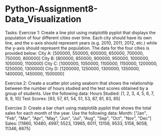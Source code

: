 # Python-Assignment8-Data_Visualization
Tasks:
Exercise 1: 
Create a line plot using matplotlib pyplot that displays the population of four different cities over time. Each city should have its own line, and the x-axis should represent years (e.g. 2010, 2011, 2012, etc.) while the y-axis should represent the population.
The data for the four cities is provided below:
City A: [500000, 550000, 600000, 650000, 700000, 750000, 800000]
City B: [800000, 850000, 900000, 950000, 1000000, 1050000, 1100000]
City C: [1000000, 1050000, 1100000, 1150000, 1200000, 1250000, 1300000]
City D: [1200000, 1250000, 1300000, 1350000, 1400000, 1450000, 1500000]

Exercise 2: 
Create a scatter plot using seaborn that shows the relationship between the number of hours studied and the test scores obtained by a group of students. Use the following data:
Hours Studied: [1, 2, 3, 4, 5, 6, 7, 8, 9, 10]
Test Scores: [93, 57, 61, 54, 51, 53, 87, 81, 83, 85]

Exercise 3: 
Create a bar chart using matplotlib pyplot that shows the total sales for each month of the year. Use the following data:
Month: ["Jan", "Feb", "Mar", "Apr", "May", "Jun", "Jul", "Aug", "Sep", "Oct", "Nov", "Dec"]
Sales: [11860, 10480, 4997, 5523, 13965, 6011, 13158, 9533, 5158, 9058, 11346, 6675]
